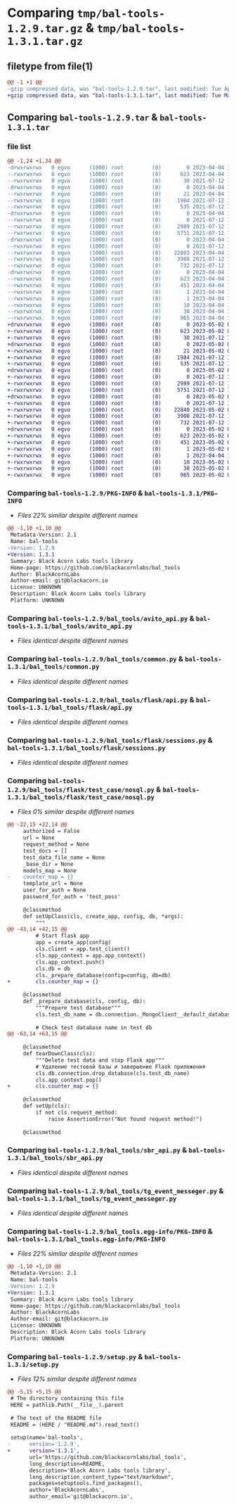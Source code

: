# Comparing `tmp/bal-tools-1.2.9.tar.gz` & `tmp/bal-tools-1.3.1.tar.gz`

## filetype from file(1)

```diff
@@ -1 +1 @@
-gzip compressed data, was "bal-tools-1.2.9.tar", last modified: Tue Apr  4 15:20:22 2023, max compression
+gzip compressed data, was "bal-tools-1.3.1.tar", last modified: Tue May  2 09:43:09 2023, max compression
```

## Comparing `bal-tools-1.2.9.tar` & `bal-tools-1.3.1.tar`

### file list

```diff
@@ -1,24 +1,24 @@
-drwxrwxrwx   0 egvo      (1000) root         (0)        0 2023-04-04 15:20:22.376299 bal-tools-1.2.9/
--rwxrwxrwx   0 egvo      (1000) root         (0)      623 2023-04-04 15:20:22.376093 bal-tools-1.2.9/PKG-INFO
--rwxrwxrwx   0 egvo      (1000) root         (0)       30 2021-07-12 15:20:15.000000 bal-tools-1.2.9/README.md
-drwxrwxrwx   0 egvo      (1000) root         (0)        0 2023-04-04 15:20:22.369213 bal-tools-1.2.9/bal_tools/
--rwxrwxrwx   0 egvo      (1000) root         (0)       21 2023-04-04 15:20:20.000000 bal-tools-1.2.9/bal_tools/__init__.py
--rwxrwxrwx   0 egvo      (1000) root         (0)     1984 2021-07-12 15:20:15.000000 bal-tools-1.2.9/bal_tools/avito_api.py
--rwxrwxrwx   0 egvo      (1000) root         (0)      535 2021-07-12 15:20:15.000000 bal-tools-1.2.9/bal_tools/common.py
-drwxrwxrwx   0 egvo      (1000) root         (0)        0 2023-04-04 15:20:22.374102 bal-tools-1.2.9/bal_tools/flask/
--rwxrwxrwx   0 egvo      (1000) root         (0)        0 2021-07-12 15:20:15.000000 bal-tools-1.2.9/bal_tools/flask/__init__.py
--rwxrwxrwx   0 egvo      (1000) root         (0)     2989 2021-07-12 16:13:31.000000 bal-tools-1.2.9/bal_tools/flask/api.py
--rwxrwxrwx   0 egvo      (1000) root         (0)     5751 2021-07-12 15:20:15.000000 bal-tools-1.2.9/bal_tools/flask/sessions.py
-drwxrwxrwx   0 egvo      (1000) root         (0)        0 2023-04-04 15:20:22.375333 bal-tools-1.2.9/bal_tools/flask/test_case/
--rwxrwxrwx   0 egvo      (1000) root         (0)        0 2021-07-12 15:20:15.000000 bal-tools-1.2.9/bal_tools/flask/test_case/__init__.py
--rwxrwxrwx   0 egvo      (1000) root         (0)    22803 2023-04-04 15:20:20.000000 bal-tools-1.2.9/bal_tools/flask/test_case/nosql.py
--rwxrwxrwx   0 egvo      (1000) root         (0)     3908 2021-07-12 15:20:15.000000 bal-tools-1.2.9/bal_tools/sbr_api.py
--rwxrwxrwx   0 egvo      (1000) root         (0)      732 2021-07-12 15:20:15.000000 bal-tools-1.2.9/bal_tools/tg_event_messeger.py
-drwxrwxrwx   0 egvo      (1000) root         (0)        0 2023-04-04 15:20:22.372204 bal-tools-1.2.9/bal_tools.egg-info/
--rwxrwxrwx   0 egvo      (1000) root         (0)      623 2023-04-04 15:20:22.000000 bal-tools-1.2.9/bal_tools.egg-info/PKG-INFO
--rwxrwxrwx   0 egvo      (1000) root         (0)      451 2023-04-04 15:20:22.000000 bal-tools-1.2.9/bal_tools.egg-info/SOURCES.txt
--rwxrwxrwx   0 egvo      (1000) root         (0)        1 2023-04-04 15:20:22.000000 bal-tools-1.2.9/bal_tools.egg-info/dependency_links.txt
--rwxrwxrwx   0 egvo      (1000) root         (0)        1 2023-04-04 14:59:28.000000 bal-tools-1.2.9/bal_tools.egg-info/not-zip-safe
--rwxrwxrwx   0 egvo      (1000) root         (0)       10 2023-04-04 15:20:22.000000 bal-tools-1.2.9/bal_tools.egg-info/top_level.txt
--rwxrwxrwx   0 egvo      (1000) root         (0)       38 2023-04-04 15:20:22.376380 bal-tools-1.2.9/setup.cfg
--rwxrwxrwx   0 egvo      (1000) root         (0)      965 2023-04-04 15:20:20.000000 bal-tools-1.2.9/setup.py
+drwxrwxrwx   0 egvo      (1000) root         (0)        0 2023-05-02 09:43:09.660903 bal-tools-1.3.1/
+-rwxrwxrwx   0 egvo      (1000) root         (0)      623 2023-05-02 09:43:09.660474 bal-tools-1.3.1/PKG-INFO
+-rwxrwxrwx   0 egvo      (1000) root         (0)       30 2021-07-12 15:20:15.000000 bal-tools-1.3.1/README.md
+drwxrwxrwx   0 egvo      (1000) root         (0)        0 2023-05-02 09:43:09.654103 bal-tools-1.3.1/bal_tools/
+-rwxrwxrwx   0 egvo      (1000) root         (0)       21 2023-05-02 09:43:05.000000 bal-tools-1.3.1/bal_tools/__init__.py
+-rwxrwxrwx   0 egvo      (1000) root         (0)     1984 2021-07-12 15:20:15.000000 bal-tools-1.3.1/bal_tools/avito_api.py
+-rwxrwxrwx   0 egvo      (1000) root         (0)      535 2021-07-12 15:20:15.000000 bal-tools-1.3.1/bal_tools/common.py
+drwxrwxrwx   0 egvo      (1000) root         (0)        0 2023-05-02 09:43:09.658407 bal-tools-1.3.1/bal_tools/flask/
+-rwxrwxrwx   0 egvo      (1000) root         (0)        0 2021-07-12 15:20:15.000000 bal-tools-1.3.1/bal_tools/flask/__init__.py
+-rwxrwxrwx   0 egvo      (1000) root         (0)     2989 2021-07-12 16:13:31.000000 bal-tools-1.3.1/bal_tools/flask/api.py
+-rwxrwxrwx   0 egvo      (1000) root         (0)     5751 2021-07-12 15:20:15.000000 bal-tools-1.3.1/bal_tools/flask/sessions.py
+drwxrwxrwx   0 egvo      (1000) root         (0)        0 2023-05-02 09:43:09.659730 bal-tools-1.3.1/bal_tools/flask/test_case/
+-rwxrwxrwx   0 egvo      (1000) root         (0)        0 2021-07-12 15:20:15.000000 bal-tools-1.3.1/bal_tools/flask/test_case/__init__.py
+-rwxrwxrwx   0 egvo      (1000) root         (0)    22840 2023-05-02 09:43:05.000000 bal-tools-1.3.1/bal_tools/flask/test_case/nosql.py
+-rwxrwxrwx   0 egvo      (1000) root         (0)     3908 2021-07-12 15:20:15.000000 bal-tools-1.3.1/bal_tools/sbr_api.py
+-rwxrwxrwx   0 egvo      (1000) root         (0)      732 2021-07-12 15:20:15.000000 bal-tools-1.3.1/bal_tools/tg_event_messeger.py
+drwxrwxrwx   0 egvo      (1000) root         (0)        0 2023-05-02 09:43:09.656913 bal-tools-1.3.1/bal_tools.egg-info/
+-rwxrwxrwx   0 egvo      (1000) root         (0)      623 2023-05-02 09:43:09.000000 bal-tools-1.3.1/bal_tools.egg-info/PKG-INFO
+-rwxrwxrwx   0 egvo      (1000) root         (0)      451 2023-05-02 09:43:09.000000 bal-tools-1.3.1/bal_tools.egg-info/SOURCES.txt
+-rwxrwxrwx   0 egvo      (1000) root         (0)        1 2023-05-02 09:43:09.000000 bal-tools-1.3.1/bal_tools.egg-info/dependency_links.txt
+-rwxrwxrwx   0 egvo      (1000) root         (0)        1 2023-04-04 14:59:28.000000 bal-tools-1.3.1/bal_tools.egg-info/not-zip-safe
+-rwxrwxrwx   0 egvo      (1000) root         (0)       10 2023-05-02 09:43:09.000000 bal-tools-1.3.1/bal_tools.egg-info/top_level.txt
+-rwxrwxrwx   0 egvo      (1000) root         (0)       38 2023-05-02 09:43:09.661058 bal-tools-1.3.1/setup.cfg
+-rwxrwxrwx   0 egvo      (1000) root         (0)      965 2023-05-02 09:43:05.000000 bal-tools-1.3.1/setup.py
```

### Comparing `bal-tools-1.2.9/PKG-INFO` & `bal-tools-1.3.1/PKG-INFO`

 * *Files 22% similar despite different names*

```diff
@@ -1,10 +1,10 @@
 Metadata-Version: 2.1
 Name: bal-tools
-Version: 1.2.9
+Version: 1.3.1
 Summary: Black Acorn Labs tools library
 Home-page: https://github.com/blackacornlabs/bal_tools
 Author: BlackAcornLabs
 Author-email: git@blackacorn.io
 License: UNKNOWN
 Description: Black Acorn Labs tools library
 Platform: UNKNOWN
```

### Comparing `bal-tools-1.2.9/bal_tools/avito_api.py` & `bal-tools-1.3.1/bal_tools/avito_api.py`

 * *Files identical despite different names*

### Comparing `bal-tools-1.2.9/bal_tools/common.py` & `bal-tools-1.3.1/bal_tools/common.py`

 * *Files identical despite different names*

### Comparing `bal-tools-1.2.9/bal_tools/flask/api.py` & `bal-tools-1.3.1/bal_tools/flask/api.py`

 * *Files identical despite different names*

### Comparing `bal-tools-1.2.9/bal_tools/flask/sessions.py` & `bal-tools-1.3.1/bal_tools/flask/sessions.py`

 * *Files identical despite different names*

### Comparing `bal-tools-1.2.9/bal_tools/flask/test_case/nosql.py` & `bal-tools-1.3.1/bal_tools/flask/test_case/nosql.py`

 * *Files 0% similar despite different names*

```diff
@@ -22,15 +22,14 @@
     authorized = False
     url = None
     request_method = None
     test_docs = []
     test_data_file_name = None
     _base_dir = None
     models_map = None
-    counter_map = {}
     template_url = None
     user_for_auth = None
     password_for_auth = 'test_pass'
 
     @classmethod
     def setUpClass(cls, create_app, config, db, *args):
         """
@@ -43,14 +42,15 @@
         # Start flask app
         app = create_app(config)
         cls.client = app.test_client()
         cls.app_context = app.app_context()
         cls.app_context.push()
         cls.db = db
         cls._prepare_database(config=config, db=db)
+        cls.counter_map = {}
 
     @classmethod
     def _prepare_database(cls, config, db):
         """Prepare test database"""
         cls.test_db_name = db.connection._MongoClient__default_database_name
 
         # Check test database name in test db
@@ -63,14 +63,15 @@
 
     @classmethod
     def tearDownClass(cls):
         """Delete test data and stop Flask app"""
         # Удаление тестовой базы и завершение Flask приложения
         cls.db.connection.drop_database(cls.test_db_name)
         cls.app_context.pop()
+        cls.counter_map = {}
 
     @classmethod
     def setUp(cls):
         if not cls.request_method:
             raise AssertionError("Not found request method!")
 
     @classmethod
```

### Comparing `bal-tools-1.2.9/bal_tools/sbr_api.py` & `bal-tools-1.3.1/bal_tools/sbr_api.py`

 * *Files identical despite different names*

### Comparing `bal-tools-1.2.9/bal_tools/tg_event_messeger.py` & `bal-tools-1.3.1/bal_tools/tg_event_messeger.py`

 * *Files identical despite different names*

### Comparing `bal-tools-1.2.9/bal_tools.egg-info/PKG-INFO` & `bal-tools-1.3.1/bal_tools.egg-info/PKG-INFO`

 * *Files 22% similar despite different names*

```diff
@@ -1,10 +1,10 @@
 Metadata-Version: 2.1
 Name: bal-tools
-Version: 1.2.9
+Version: 1.3.1
 Summary: Black Acorn Labs tools library
 Home-page: https://github.com/blackacornlabs/bal_tools
 Author: BlackAcornLabs
 Author-email: git@blackacorn.io
 License: UNKNOWN
 Description: Black Acorn Labs tools library
 Platform: UNKNOWN
```

### Comparing `bal-tools-1.2.9/setup.py` & `bal-tools-1.3.1/setup.py`

 * *Files 12% similar despite different names*

```diff
@@ -5,15 +5,15 @@
 # The directory containing this file
 HERE = pathlib.Path(__file__).parent
 
 # The text of the README file
 README = (HERE / "README.md").read_text()
 
 setup(name='bal-tools',
-      version='1.2.9',
+      version='1.3.1',
       url='https://github.com/blackacornlabs/bal_tools',
       long_description=README,
       description='Black Acorn Labs tools library',
       long_description_content_type="text/markdown",
       packages=setuptools.find_packages(),
       author='BlackAcornLabs',
       author_email='git@blackacorn.io',
```

